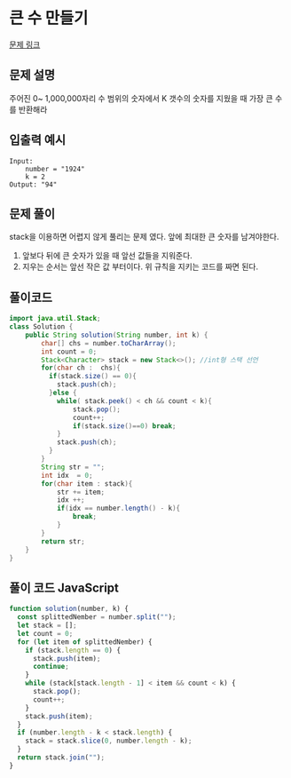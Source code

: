 # 큰 수 만들기

[문제 링크](https://programmers.co.kr/learn/courses/30/lessons/42883)

## 문제 설명

주어진 0~ 1,000,000자리 수 범위의 숫자에서 K 갯수의 숫자를 지웠을 때 가장 큰 수를 반환해라

## 입출력 예시

```
Input:
	number = "1924"
	k = 2
Output: "94"

```

## 문제 풀이

stack을 이용하면 어렵지 않게 풀리는 문제 였다. 앞에 최대한 큰 숫자를 남겨야한다.

1. 앞보다 뒤에 큰 숫자가 있을 때 앞선 값들을 지워준다.
2. 지우는 순서는 앞선 작은 값 부터이다. 위 규칙을 지키는 코드를 짜면 된다.

## 풀이코드

```java
import java.util.Stack;
class Solution {
    public String solution(String number, int k) {
        char[] chs = number.toCharArray();
        int count = 0;
        Stack<Character> stack = new Stack<>(); //int형 스택 선언
        for(char ch :  chs){
          if(stack.size() == 0){
            stack.push(ch);
          }else {
            while( stack.peek() < ch && count < k){
                stack.pop();
                count++;
                if(stack.size()==0) break;
            }
            stack.push(ch);
          }
        }
        String str = "";
        int idx  = 0;
        for(char item : stack){
            str += item;
            idx ++;
            if(idx == number.length() - k){
                break;
            }
        }
        return str;
    }
}
```

## 풀이 코드 JavaScript

```js
function solution(number, k) {
  const splittedNember = number.split("");
  let stack = [];
  let count = 0;
  for (let item of splittedNember) {
    if (stack.length == 0) {
      stack.push(item);
      continue;
    }
    while (stack[stack.length - 1] < item && count < k) {
      stack.pop();
      count++;
    }
    stack.push(item);
  }
  if (number.length - k < stack.length) {
    stack = stack.slice(0, number.length - k);
  }
  return stack.join("");
}
```
